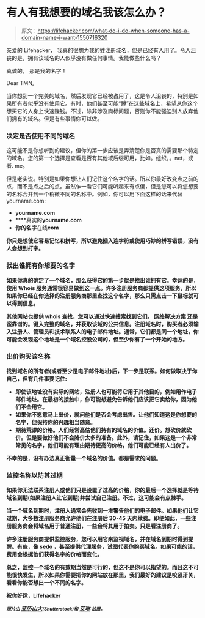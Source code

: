 # 有人有我想要的域名我该怎么办？

> 原文：<https://lifehacker.com/what-do-i-do-when-someone-has-a-domain-name-i-want-1550716320>

亲爱的 Lifehacker，
我真的很想为我的姓注册域名，但是已经有人用了。令人沮丧的是，拥有该域名的人似乎没有做任何事情。我能做些什么吗？



真诚的，
那是我的名字！

Dear TMN,

当你想到一个完美的域名，然后发现它已经被占用了，这是令人沮丧的，特别是如果所有者似乎没有使用它。有时，他们甚至可能“蹲”在这些域名上，希望从你这个想买它的人身上快速赚钱。不过，除非涉及商标问题，否则你不能强迫别人放弃他们拥有的域名。但是有些事情你可以做。

### 决定是否使用不同的域名

这可能不是你想听到的建议，但你的第一步应该是弄清楚你是否真的需要那个特定的域名。您的第一个选择是查看是否有其他域后缀可用，比如。组织，。net，或者. me。

但是老实说。特别是如果你想让人们记住这个名字的话。所以你最好改变点之前的点，而不是点之后的点。虽然乍一看它们可能听起来有点傻，但是您可以将您想要的名称合并到一个稍微不同的名称中。例如，你可以用下面这样的话来代替 yourname.com:

*   **yourname.com**
*   ****真实的**yourname.com**
*   **你的名字**在线**com**

**你只是想使它容易记忆和拼写，所以避免插入连字符或使用巧妙的拼写错误，没有人会想到打字。**

### **找出谁拥有你想要的名字**

**如果你真的确定了一个域名，那么获得它的第一步就是找出谁拥有它。幸运的是，使用 Whois 服务通常很容易做到这一点。许多注册服务商都提供这项服务，所以如果你已经在你选择的注册服务商那里查找这个名字，那么只需点击一下鼠标就可以得到信息。**

**其他网站也提供 whois 查找，您可以通过快速搜索找到它们。 [网络解决方案](http://www.networksolutions.com/whois/index.jsp) 还是蛮靠谱的。键入完整的域名，并获取该域的公共信息。注册域名时，购买者必须输入注册人、管理员和技术联系人的电子邮件地址。通常，它们都是同一个地址，你可能会发现这个地址是一个域名控股公司的，但至少你有了一个开始的地方。**

### **出价购买该名称**

**找到域名的所有者(或者至少是电子邮件地址)后，下一步是联系。如何做取决于你自己，但有几件事要记住:**

*   **即使该地址没有实际的网站，注册人也可能将它用于其他目的，例如用作电子邮件地址。在最初的接触中，你可能想避免告诉他们应该把它卖给你，因为他们不会用它。**
*   **如果你不愿意马上出价，就问他们是否会考虑出售。让他们知道这是你想要的名字，但保持你的兴趣相当随意。**
*   **期待荒谬的价格。人们经常高估他们持有的域名的价值。还价。想砍价就砍价。但是要做好他们不会降价太多的准备。此外，请记住，如果这是一个非常常见的名字，他们可能有理由期待更高的价格，他们可能已经有人出价了。**

**不幸的是，没有办法真正衡量一个域名的价值。都是需求的问题。**

### **监控名称以防其过期**

**如果你无法联系注册人或他们只是设置了过高的价格，你的最后一个选择就是等待域名到期(如果注册人让它到期)并尝试自己注册。不过，这可能会有点棘手。**

**当一个域名到期时，注册人通常会先收到一堆警告他们的电子邮件。如果他们让它过期，大多数注册服务商允许他们在注册后 30-45 天内续费。即便如此，一些注册服务商会将域名用于普通注册，一些会将其用于拍卖。只是看注册商了。**

**许多注册服务商提供监控服务，您可以用它来监视域名，并在域名到期时得到提醒。有些，像 [sedo](http://sedo.com/) ，甚至提供代理服务，试图代表你购买域名。如果可能的话，费用会根据他们获得名字的价格而变化。**

**总之，监控一个域名的有效期当然是可行的，但这不是你可以指望的。而且这不可能很快发生，所以如果你需要把你的网站放在那里，我们最好的建议是咬紧牙关，看看你能否想出一个不同的名字。**

**祝你好运，Lifehacker**

**<small>*照片由*</small> [*亚历山大*](http://www.shutterstock.com/pic.mhtml?id=170986349&src=id)<small>*(Shutterstock)和*</small> [*艾琳*](https://secure.flickr.com/photos/theeerin/376982254/) <small>*拍摄。*</small>**